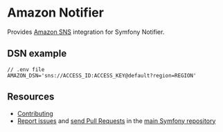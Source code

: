 Amazon Notifier
===============

Provides [Amazon SNS](https://aws.amazon.com/de/sns/) integration for Symfony Notifier.

DSN example
-----------

```
// .env file
AMAZON_DSN='sns://ACCESS_ID:ACCESS_KEY@default?region=REGION'
```

Resources
---------

  * [Contributing](https://symfony.com/doc/current/contributing/index.html)
  * [Report issues](https://github.com/symfony/symfony/issues) and
    [send Pull Requests](https://github.com/symfony/symfony/pulls)
    in the [main Symfony repository](https://github.com/symfony/symfony)
